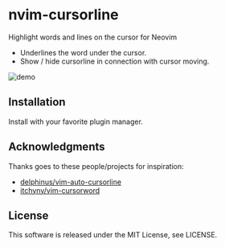 # nvim-cursorline

Highlight words and lines on the cursor for Neovim 

- Underlines the word under the cursor.
- Show / hide cursorline in connection with cursor moving.

![demo](https://user-images.githubusercontent.com/42740055/102508634-f4d26c80-40c8-11eb-90af-142a7a63837d.gif)

## Installation
Install with your favorite plugin manager.

## Acknowledgments
Thanks goes to these people/projects for inspiration:

- [delphinus/vim-auto-cursorline](https://github.com/delphinus/vim-auto-cursorline)
- [itchyny/vim-cursorword](https://github.com/itchyny/vim-cursorword)

## License
This software is released under the MIT License, see LICENSE.
